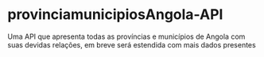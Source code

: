 # provinciamunicipiosAngola-API
Uma API que apresenta todas as províncias e municípios de Angola com suas devidas relações, em breve será estendida com mais dados presentes
